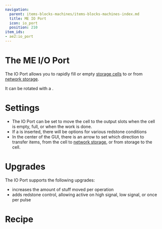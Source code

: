```yaml
---
navigation:
  parent: items-blocks-machines/items-blocks-machines-index.md
  title: ME IO Port
  icon: io_port
  position: 210
item_ids:
- ae2:io_port
---
```

# The ME I/O Port

<BlockImage id="io_port" p:powered="true" scale="8" />

The IO Port allows you to rapidly fill or empty [storage cells](../items-blocks-machines/storage_cells.md) to or from
[network storage](../ae2-mechanics/import-export-storage.md).

It can be rotated with a <ItemLink id="certus_quartz_wrench" />.

# Settings

- The IO Port can be set to move the cell to the output slots when the cell is empty, full, or when the work is done.
- If a <ItemLink id="redstone_card" /> is inserted, there will be options for various redstone conditions
- In the center of the GUI, there is an arrow to set which direction to transfer items, from the cell to [network storage](../ae2-mechanics/import-export-storage.md),
or from storage to the cell.

# Upgrades

The IO Port supports the following upgrades:

- <ItemLink id="speed_card" /> increases the amount of stuff moved per operation
- <ItemLink id="redstone_card" /> adds redstone control, allowing active on high signal, low signal, or once per pulse

# Recipe

<RecipeFor id="io_port" />